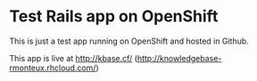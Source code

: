 # Test Rails app on OpenShift

This is just a test app running on OpenShift and hosted in Github.

This app is live at http://kbase.cf/ (http://knowledgebase-rmonteux.rhcloud.com/)
